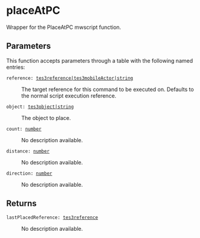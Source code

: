 # placeAtPC

Wrapper for the PlaceAtPC mwscript function.

## Parameters

This function accepts parameters through a table with the following named entries:

<dl class="describe">
<dt><code class="descname">reference: <a href="https://mwse.readthedocs.io/en/latest/lua/type/tes3reference|tes3mobileActor|string.html">tes3reference|tes3mobileActor|string</a></code></dt>
<dd>

The target reference for this command to be executed on. Defaults to the normal script execution reference.

</dd>
<dt><code class="descname">object: <a href="https://mwse.readthedocs.io/en/latest/lua/type/tes3object|string.html">tes3object|string</a></code></dt>
<dd>

The object to place.

</dd>
<dt><code class="descname">count: <a href="https://mwse.readthedocs.io/en/latest/lua/type/number.html">number</a></code></dt>
<dd>

No description available.

</dd>
<dt><code class="descname">distance: <a href="https://mwse.readthedocs.io/en/latest/lua/type/number.html">number</a></code></dt>
<dd>

No description available.

</dd>
<dt><code class="descname">direction: <a href="https://mwse.readthedocs.io/en/latest/lua/type/number.html">number</a></code></dt>
<dd>

No description available.

</dd>
</dl>

## Returns

<dl class="describe">
<dt><code class="descname">lastPlacedReference: <a href="https://mwse.readthedocs.io/en/latest/lua/type/tes3reference.html">tes3reference</a></code></dt>
<dd>

No description available.

</dd>
</dl>
